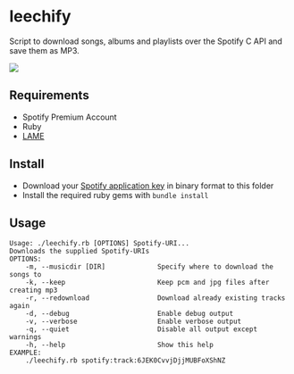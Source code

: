 leechify
========
Script to download songs, albums and playlists over the Spotify C API and save them as MP3.

![](http://i.imgur.com/ekBu9v4.png)

Requirements
------------
* Spotify Premium Account
* Ruby
* [LAME](http://lame.sourceforge.net/)

Install
-------
* Download your [Spotify application key](https://devaccount.spotify.com/my-account/keys/) in binary format to this folder
* Install the required ruby gems with `bundle install`

Usage
-----
```
Usage: ./leechify.rb [OPTIONS] Spotify-URI...
Downloads the supplied Spotify-URIs
OPTIONS:
    -m, --musicdir [DIR]             Specify where to download the songs to
    -k, --keep                       Keep pcm and jpg files after creating mp3
    -r, --redownload                 Download already existing tracks again
    -d, --debug                      Enable debug output
    -v, --verbose                    Enable verbose output
    -q, --quiet                      Disable all output except warnings
    -h, --help                       Show this help
EXAMPLE:
    ./leechify.rb spotify:track:6JEK0CvvjDjjMUBFoXShNZ
```
